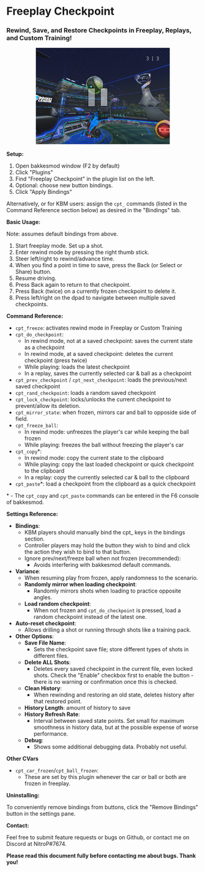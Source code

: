 # Freeplay Checkpoint
### Rewind, Save, and Restore Checkpoints in Freeplay, Replays, and Custom Training!
<p align="center"><img src="banner.png" width="350"></p>

**Setup:**

1. Open bakkesmod window (F2 by default)
2. Click "Plugins"
3. Find "Freeplay Checkpoint" in the plugin list on the left.
4. Optional: choose new button bindings.
5. Click "Apply Bindings"

Alternatively, or for KBM users: assign the `cpt_` commands (listed in the Command
Reference section below) as desired in the "Bindings" tab.

**Basic Usage:**

Note: assumes default bindings from above.

1. Start freeplay mode.  Set up a shot.
2. Enter rewind mode by pressing the right thumb stick.
3. Steer left/right to rewind/advance time.
4. When you find a point in time to save, press the Back (or Select or Share) button.
5. Resume driving.
6. Press Back again to return to that checkpoint.
7. Press Back (twice) on a currently frozen checkpoint to delete it.
8. Press left/right on the dpad to navigate between multiple saved checkpoints.

**Command Reference:**

- `cpt_freeze`: activates rewind mode in Freeplay or Custom Training
- `cpt_do_checkpoint`:
  - In rewind mode, not at a saved checkpoint: saves the current state as a checkpoint
  - In rewind mode, at a saved checkpoint: deletes the current checkpoint (press twice)
  - While playing: loads the latest checkpoint
  - In a replay, saves the currently selected car & ball as a checkpoint
- `cpt_prev_checkpoint` / `cpt_next_checkpoint`: loads the previous/next saved checkpoint
- `cpt_rand_checkpoint`: loads a random saved checkpoint
- `cpt_lock_checkpoint`: locks/unlocks the current checkpoint to prevent/allow its deletion.
- `cpt_mirror_state`: when frozen, mirrors car and ball to opposide side of field.
- `cpt_freeze_ball`:
  - In rewind mode: unfreezes the player's car while keeping the ball frozen
  - While playing: freezes the ball without freezing the player's car
- `cpt_copy`\*:
  - In rewind mode: copy the current state to the clipboard
  - While playing: copy the last loaded checkpoint or quick checkpoint to the clipboard
  - In a replay: copy the currently selected car & ball to the clipboard
- `cpt_paste`\*: load a checkpoint from the clipboard as a quick checkpoint

\* - The `cpt_copy` and `cpt_paste` commands can be entered in the F6 console of bakkesmod.

**Settings Reference:**

- **Bindings**:
  - KBM players should manually bind the cpt_ keys in the bindings section.
  - Controller players may hold the button they wish to bind and click the action they
    wish to bind to that button.
  - Ignore prev/next/freeze ball when not frozen (recommended):
    - Avoids interfering with bakkesmod default commands.
- **Variance**:
  - When resuming play from frozen, apply randomness to the scenario.
  - **Randomly mirror when loading checkpoint**:
    - Randomly mirrors shots when loading to practice opposite angles.
  - **Load random checkpoint**:
    - When not frozen and `cpt_do_checkpoint` is pressed, load a random checkpoint instead
      of the latest one.
- **Auto-reset checkpoint**:
  - Allows drilling a shot or running through shots like a training pack.
- **Other Options**:
  - **Save File Name**:
    - Sets the checkpoint save file; store different types of shots in different files.
  - **Delete ALL Shots**:
    - Deletes every saved checkpoint in the current file, even locked shots.  Check the
      "Enable" checkbox first to enable the button - there is no warning or confirmation
      once this is checked.
  - **Clean History**:
    - When rewinding and restoring an old state, deletes history after that restored point.
  - **History Length**: amount of history to save
  - **History Refresh Rate**:
    - Interval between saved state points.  Set small for maximum smoothness in history data,
      but at the possible expense of worse performance.
  - **Debug**:
    - Shows some additional debugging data.  Probably not useful.
    
**Other CVars**
- `cpt_car_frozen`/`cpt_ball_frozen`:
  - These are set by this plugin whenever the car or ball or both are frozen in freeplay.

**Uninstalling:**

To conveniently remove bindings from buttons, click the "Remove Bindings" button
in the settings pane.

**Contact:**

Feel free to submit feature requests or bugs on Github, or contact me on Discord at NitroP#7674.

**Please read this document fully before contacting me about bugs.  Thank you!**
